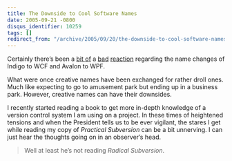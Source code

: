 ```yaml
---
title: The Downside to Cool Software Names
date: 2005-09-21 -0800
disqus_identifier: 10259
tags: []
redirect_from: "/archive/2005/09/20/the-downside-to-cool-software-names.aspx/"
---
```


Certainly there’s been a [bit
of](http://blogs.msdn.com/adam_nathan/archive/2005/08/02/446869.aspx) a
[bad](http://weblogs.asp.net/cazzu/archive/2005/08/04/WxF.aspx)
[reaction](http://www.thedatafarm.com/blog/PermaLink.aspx?guid=556ddfab-be76-4dfc-a25a-5d2183be64b7)
regarding the name changes of Indigo to WCF and Avalon to WPF.

What were once creative names have been exchanged for rather droll ones.
Much like expecting to go to amusement park but ending up in a business
park. However, creative names can have their downsides.

I recently started reading a book to get more in-depth knowledge of a
version control system I am using on a project. In these times of
heightened tensions and when the President tells us to be ever vigilant,
the stares I get while reading my copy of *Practical Subversion* can be
a bit unnerving. I can just hear the thoughts going on in an observer’s
head.

> Well at least he’s not reading *Radical Subversion*.

